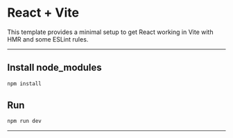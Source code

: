 # React + Vite

This template provides a minimal setup to get React working in Vite with HMR and some ESLint rules.

----------------------------------------------------------------

## Install node_modules
```sh
npm install
```

## Run 
```sh
npm run dev
```

----------------------------------------------------------------
